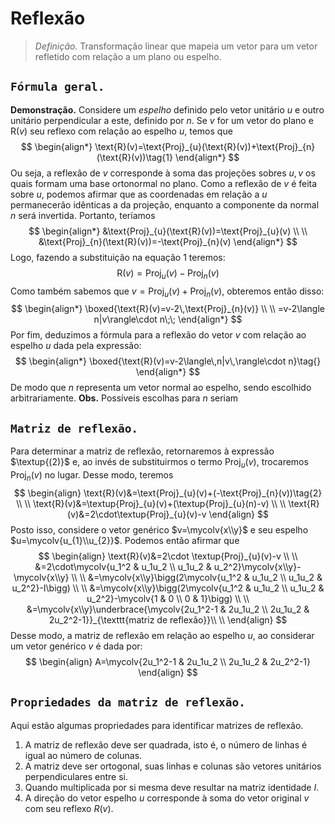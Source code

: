  $\newcommand\mycolv[1]{\begin{bmatrix}#1\end{bmatrix}}$
# Reflexão

> $\textit{Definição.}$ Transformação linear que mapeia um vetor para um vetor refletido com relação a um plano ou espelho.

## $\texttt{Fórmula geral.}$

$\mathbf{Demonstração.}$ Considere um $\textit{espelho}$ definido pelo vetor unitário $u$ e outro unitário perpendicular a este, definido por $n$. Se $v$ for um vetor do plano e $\text{R}(v)$ seu reflexo com relação ao espelho $u$, temos que 
$$
\begin{align*}
\text{R}(v)=\text{Proj}_{u}(\text{R}(v))+\text{Proj}_{n}(\text{R}(v))\tag{1}
\end{align*}
$$
Ou seja, a reflexão de $v$ corresponde à soma das projeções sobres $u,v$ os quais formam uma base ortonormal no plano. Como a reflexão de $v$ é feita sobre $u$, podemos afirmar que as coordenadas em relação a $u$ permanecerão idênticas a da projeção, enquanto a componente da normal $n$ será invertida. Portanto, teríamos
$$
\begin{align*}
&\text{Proj}_{u}(\text{R}(v))=\text{Proj}_{u}(v) \\ \\
&\text{Proj}_{n}(\text{R}(v))=-\text{Proj}_{n}(v)
\end{align*}
$$
Logo, fazendo a substituição na equação $1$ teremos:
$$
\text{R}(v)=\text{Proj}_{u}(v)-\text{Proj}_{n}(v)\tag{2}
$$
Como também sabemos que $v=\text{Proj}_{u}(v)+\text{Proj}_{n}(v)$, obteremos então disso:
$$
\begin{align*}
\boxed{\text{R}(v)=v-2\,\text{Proj}_{n}(v)} \\ \\
=v-2\langle n|v\rangle\cdot n\;\;
\end{align*}
$$
Por fim, deduzimos a fórmula para a reflexão do vetor $v$ com relação ao espelho $u$ dada pela expressão:
$$
\begin{align*}
\boxed{\text{R}(v)=v-2\langle\,n|v\,\rangle\cdot n}\tag{}
\end{align*}
$$
De modo que $n$ representa um vetor normal ao espelho, sendo escolhido arbitrariamente.
$\mathbf{Obs.}$ Possíveis escolhas para $n$ seriam

## $\texttt{Matriz de reflexão.}$

Para determinar a matriz de reflexão, retornaremos à expressão $\textup{(2)}$ e, ao invés de substituirmos o termo $\text{Proj}_{u}(v)$, trocaremos $\text{Proj}_{n}(v)$ no lugar. Desse modo, teremos
$$
\begin{align}
\text{R}(v)&=\text{Proj}_{u}(v)+(-\text{Proj}_{n}(v))\tag{2} \\ \\
\text{R}(v)&=\textup{Proj}_{u}(v)+(\textup{Proj}_{u}(n)-v) \\ \\
\text{R}(v)&=2\cdot\textup{Proj}_{u}(v)-v
\end{align}
$$
Posto isso, considere o vetor genérico $v=\mycolv{x\\y}$ e seu espelho $u=\mycolv{u_{1}\\u_{2}}$. Podemos então afirmar que
$$
\begin{align}
\text{R}(v)&=2\cdot \textup{Proj}_{u}(v)-v \\ \\
&=2\cdot\mycolv{u_1^2 & u_1u_2 \\ u_1u_2 & u_2^2}\mycolv{x\\y}-\mycolv{x\\y} \\ \\
&=\mycolv{x\\y}\bigg(2\mycolv{u_1^2 & u_1u_2 \\ u_1u_2 & u_2^2}-I\bigg) \\ \\
&=\mycolv{x\\y}\bigg(2\mycolv{u_1^2 & u_1u_2 \\ u_1u_2 & u_2^2}-\mycolv{1 & 0 \\ 0 & 1}\bigg) \\ \\
&=\mycolv{x\\y}\underbrace{\mycolv{2u_1^2-1 & 2u_1u_2 \\ 2u_1u_2 & 2u_2^2-1}}_{\texttt{matriz de reflexão}}\\ \\
\end{align}
$$
Desse modo, a matriz de reflexão em relação ao espelho $u$, ao considerar um vetor genérico $v$ é dada por:
$$
\begin{align}
A=\mycolv{2u_1^2-1 & 2u_1u_2 \\ 2u_1u_2 & 2u_2^2-1}
\end{align}
$$
## $\texttt{Propriedades da matriz de reflexão.}$

Aqui estão algumas propriedades para identificar matrizes de reflexão.

1. A matriz de reflexão deve ser quadrada, isto é, o número de linhas é igual ao número de colunas.
2. A matriz deve ser ortogonal, suas linhas e colunas são vetores unitários perpendiculares entre si.
3. Quando multiplicada por si mesma deve resultar na matriz identidade $I$.
4. A direção do vetor espelho $u$ corresponde à soma do vetor original $v$ com seu reflexo $R(v)$.